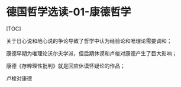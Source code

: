 # 德国哲学选读-01-康德哲学

[TOC]

关于日心说和地心说的争论导致了哲学中认为经验论和唯理论需要调和；



康德早期为唯理论沃尔夫学派，但后期休谟和卢梭对康德产生了巨大影响；

康德《存粹理性批判》就是回应休谟怀疑论的作品；

卢梭对康德













